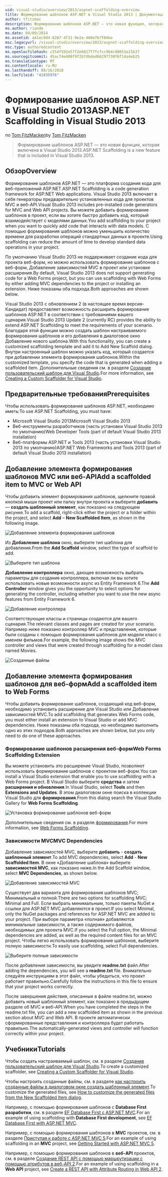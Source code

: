 ```yaml
---
uid: visual-studio/overview/2013/aspnet-scaffolding-overview
title: Формирование шаблонов ASP.NET в Visual Studio 2013 | Документация Майкрософт
author: tfitzmac
description: Формирование шаблонов ASP.NET — это новая функция, которая включена в Visual Studio 2013.
ms.author: riande
ms.date: 04/09/2014
ms.assetid: a41ec9d4-8287-4f31-9e2a-460e7b7f04be
msc.legacyurl: /visual-studio/overview/2013/aspnet-scaffolding-overview
msc.type: authoredcontent
ms.openlocfilehash: c554f592e57f2e6017f7fcfcc9b4c98051e21b37
ms.sourcegitcommit: 45ac74e400f9f2b7dbded66297730f6f14a4eb25
ms.translationtype: MT
ms.contentlocale: ru-RU
ms.lasthandoff: 08/16/2018
ms.locfileid: "41835976"
---
```

<a name="aspnet-scaffolding-in-visual-studio-2013"></a><span data-ttu-id="085c3-103">Формирование шаблонов ASP.NET в Visual Studio 2013</span><span class="sxs-lookup"><span data-stu-id="085c3-103">ASP.NET Scaffolding in Visual Studio 2013</span></span>
====================
<span data-ttu-id="085c3-104">по [Tom FitzMacken](https://github.com/tfitzmac)</span><span class="sxs-lookup"><span data-stu-id="085c3-104">by [Tom FitzMacken](https://github.com/tfitzmac)</span></span>

> <span data-ttu-id="085c3-105">Формирование шаблонов ASP.NET — это новая функция, которая включена в Visual Studio 2013.</span><span class="sxs-lookup"><span data-stu-id="085c3-105">ASP.NET Scaffolding is a new feature that is included in Visual Studio 2013.</span></span>


## <a name="overview"></a><span data-ttu-id="085c3-106">Обзор</span><span class="sxs-lookup"><span data-stu-id="085c3-106">Overview</span></span>

<span data-ttu-id="085c3-107">Формирование шаблонов ASP.NET — это платформа создания кода для веб-приложений ASP.NET.</span><span class="sxs-lookup"><span data-stu-id="085c3-107">ASP.NET Scaffolding is a code generation framework for ASP.NET Web applications.</span></span> <span data-ttu-id="085c3-108">Visual Studio 2013 включает в себя генераторы предварительно установленных кода для проектов MVC и веб-API.</span><span class="sxs-lookup"><span data-stu-id="085c3-108">Visual Studio 2013 includes pre-installed code generators for MVC and Web API projects.</span></span> <span data-ttu-id="085c3-109">Вы можете добавить формирование шаблонов в проект, если вы хотите быстро добавить код, который взаимодействует с моделями данных.</span><span class="sxs-lookup"><span data-stu-id="085c3-109">You add scaffolding to your project when you want to quickly add code that interacts with data models.</span></span> <span data-ttu-id="085c3-110">С помощью формирования шаблонов можно уменьшить количество времени для разработки операций стандартных данных в проекте.</span><span class="sxs-lookup"><span data-stu-id="085c3-110">Using scaffolding can reduce the amount of time to develop standard data operations in your project.</span></span>

<span data-ttu-id="085c3-111">По умолчанию Visual Studio 2013 не поддерживает создание кода для проекта веб-форм, но можно использовать формирование шаблонов с веб-форм, Добавление зависимостей MVC в проект или установке расширения.</span><span class="sxs-lookup"><span data-stu-id="085c3-111">By default, Visual Studio 2013 does not support generating code for a Web Forms project, but you can use scaffolding with Web Forms by either adding MVC dependencies to the project or installing an extension.</span></span> <span data-ttu-id="085c3-112">Ниже показаны оба подхода.</span><span class="sxs-lookup"><span data-stu-id="085c3-112">Both approaches are shown below.</span></span>

<span data-ttu-id="085c3-113">Visual Studio 2013 с обновлением 2 (в настоящее время версия-Кандидат) предоставляет возможность расширить формирование шаблонов ASP.NET в соответствии с требованиями вашего сценария.</span><span class="sxs-lookup"><span data-stu-id="085c3-113">Visual Studio 2013 Update 2 (currently RC) provides the ability to extend ASP.NET Scaffolding to meet the requirements of your scenario.</span></span> <span data-ttu-id="085c3-114">Благодаря этой функции можно создать шаблон настраиваемого формирования шаблонов и его добавления в диалоговое окно Добавление нового шаблона.</span><span class="sxs-lookup"><span data-stu-id="085c3-114">With this functionality, you can create a customized scaffolding template and add it to Add New Scaffold dialog.</span></span> <span data-ttu-id="085c3-115">Внутри настроенный шаблон можно указать код, который создается при добавлении элемента формирования шаблонов.</span><span class="sxs-lookup"><span data-stu-id="085c3-115">Within the customized template, you specify the code that is generated when adding a scaffolded item.</span></span> <span data-ttu-id="085c3-116">Дополнительные сведения см. в разделе [Создание пользовательский шаблон для Visual Studio](https://go.microsoft.com/fwlink/p/?LinkId=395029).</span><span class="sxs-lookup"><span data-stu-id="085c3-116">For more information, see [Creating a Custom Scaffolder for Visual Studio](https://go.microsoft.com/fwlink/p/?LinkId=395029).</span></span>

## <a name="prerequisites"></a><span data-ttu-id="085c3-117">Предварительные требования</span><span class="sxs-lookup"><span data-stu-id="085c3-117">Prerequisites</span></span>

<span data-ttu-id="085c3-118">Чтобы использовать формирование шаблонов ASP.NET, необходимо иметь:</span><span class="sxs-lookup"><span data-stu-id="085c3-118">To use ASP.NET Scaffolding, you must have:</span></span>

- <span data-ttu-id="085c3-119">Microsoft Visual Studio 2013</span><span class="sxs-lookup"><span data-stu-id="085c3-119">Microsoft Visual Studio 2013</span></span>
- <span data-ttu-id="085c3-120">Веб-инструменты разработчиков (часть установки Visual Studio 2013 по умолчанию)</span><span class="sxs-lookup"><span data-stu-id="085c3-120">Web Developer Tools (part of default Visual Studio 2013 installation)</span></span>
- <span data-ttu-id="085c3-121">Веб-платформы ASP.NET и Tools 2013 (часть установки Visual Studio 2013 по умолчанию)</span><span class="sxs-lookup"><span data-stu-id="085c3-121">ASP.NET Web Frameworks and Tools 2013 (part of default Visual Studio 2013 installation)</span></span>

## <a name="add-a-scaffolded-item-to-mvc-or-web-api"></a><span data-ttu-id="085c3-122">Добавление элемента формирования шаблонов MVC или веб-API</span><span class="sxs-lookup"><span data-stu-id="085c3-122">Add a scaffolded item to MVC or Web API</span></span>

<span data-ttu-id="085c3-123">Чтобы добавить элемент формирования шаблонов, щелкните правой кнопкой мыши проект или папку внутри проекта и выберите **добавить** — **создать шаблонный элемент**, как показано на следующем рисунке.</span><span class="sxs-lookup"><span data-stu-id="085c3-123">To add a scaffold, right-click either the project or a folder within the project, and select **Add** – **New Scaffolded Item**, as shown in the following image.</span></span>

![Добавление элемента формирования шаблонов](aspnet-scaffolding-overview/_static/image1.png)

<span data-ttu-id="085c3-125">Из **Добавление шаблона** окно, выберите тип шаблона для добавления.</span><span class="sxs-lookup"><span data-stu-id="085c3-125">From the **Add Scaffold** window, select the type of scaffold to add.</span></span>

![Выберите тип шаблона](aspnet-scaffolding-overview/_static/image2.png)

<span data-ttu-id="085c3-127">**Добавление контроллера** окно, дающее возможность выбрать параметры для создания контроллера, включая ли вы хотите использовать новые возможности async из Entity Framework 6.</span><span class="sxs-lookup"><span data-stu-id="085c3-127">The **Add Controller** window gives you the opportunity to select options for generating the controller, including whether you want to use the new async features from Entity Framework 6.</span></span>

![Добавление контроллера](aspnet-scaffolding-overview/_static/image3.png)

<span data-ttu-id="085c3-129">Соответствующие классы и страницы создаются для вашего сценария.</span><span class="sxs-lookup"><span data-stu-id="085c3-129">The relevant classes and pages are created for your scenario.</span></span> <span data-ttu-id="085c3-130">Например ниже показано контроллер MVC и представления, которые были созданы с помощью формирования шаблонов для модели класс с именем фильмов.</span><span class="sxs-lookup"><span data-stu-id="085c3-130">For example, the following image shows the MVC controller and views that were created through scaffolding for a model class named Movies.</span></span>

![Созданные файлы](aspnet-scaffolding-overview/_static/image4.png)

## <a name="add-a-scaffolded-item-to-web-forms"></a><span data-ttu-id="085c3-132">Добавление элемента формирования шаблонов для веб-форм</span><span class="sxs-lookup"><span data-stu-id="085c3-132">Add a scaffolded item to Web Forms</span></span>

<span data-ttu-id="085c3-133">Чтобы добавить формирование шаблонов, создающий код веб-форм, необходимо установить расширение для Visual Studio или Добавление зависимостей MVC.</span><span class="sxs-lookup"><span data-stu-id="085c3-133">To add scaffolding that generates Web Forms code, you must either install an extension to Visual Studio or add MVC dependencies.</span></span> <span data-ttu-id="085c3-134">Ниже показаны оба подхода, но необходимо выполнить одно из этих подходов.</span><span class="sxs-lookup"><span data-stu-id="085c3-134">Both approaches are shown below, but you only need to do one of these approaches.</span></span>

### <a name="web-forms-scaffolding-extension"></a><span data-ttu-id="085c3-135">Формирование шаблонов расширения веб-форм</span><span class="sxs-lookup"><span data-stu-id="085c3-135">Web Forms Scaffolding Extension</span></span>

<span data-ttu-id="085c3-136">Вы можете установить это расширение Visual Studio, позволяют использовать формирование шаблонов с проектом веб-форм.</span><span class="sxs-lookup"><span data-stu-id="085c3-136">You can install a Visual Studio extension that enable you to use scaffolding with a Web Forms project.</span></span> <span data-ttu-id="085c3-137">В Visual Studio выберите **средства** и затем **расширения и обновления**.</span><span class="sxs-lookup"><span data-stu-id="085c3-137">In Visual Studio, select **Tools** and then **Extensions and Updates**.</span></span> <span data-ttu-id="085c3-138">В этом диалоговом окне поиска в коллекции Visual Studio для **формирования**.</span><span class="sxs-lookup"><span data-stu-id="085c3-138">From this dialog search the Visual Studio Gallery for **Web Forms Scaffolding**.</span></span>

![Установка формирование шаблонов веб-форм](aspnet-scaffolding-overview/_static/image5.png)

<span data-ttu-id="085c3-140">Дополнительные сведения см. в разделе [формирования](https://go.microsoft.com/fwlink/p/?LinkId=396478).</span><span class="sxs-lookup"><span data-stu-id="085c3-140">For more information, see [Web Forms Scaffolding](https://go.microsoft.com/fwlink/p/?LinkId=396478).</span></span>

### <a name="mvc-dependencies"></a><span data-ttu-id="085c3-141">Зависимости MVC</span><span class="sxs-lookup"><span data-stu-id="085c3-141">MVC Dependencies</span></span>

<span data-ttu-id="085c3-142">Добавление зависимостей MVC, выберите **добавить** - **создать шаблонный элемент**.</span><span class="sxs-lookup"><span data-stu-id="085c3-142">To add MVC dependencies, select **Add** - **New Scaffolded Item**.</span></span> <span data-ttu-id="085c3-143">В окне «Добавление шаблона» выберите **зависимостей MVC**, как показано ниже.</span><span class="sxs-lookup"><span data-stu-id="085c3-143">In the Add Scaffold window, select **MVC Dependencies**, as shown below.</span></span>

![Добавление зависимостей MVC](aspnet-scaffolding-overview/_static/image6.png)

<span data-ttu-id="085c3-145">Существует два варианта для формирования шаблонов MVC; Минимальный и полной.</span><span class="sxs-lookup"><span data-stu-id="085c3-145">There are two options for scaffolding MVC; Minimal and Full.</span></span> <span data-ttu-id="085c3-146">Если выбрать минимальным, только пакеты NuGet и ссылки для ASP.NET MVC добавляются в проект.</span><span class="sxs-lookup"><span data-stu-id="085c3-146">If you select Minimal, only the NuGet packages and references for ASP.NET MVC are added to your project.</span></span> <span data-ttu-id="085c3-147">При выборе параметра «полная» добавляются минимальные зависимости, а также содержимого файлов, необходимых для проекта MVC.</span><span class="sxs-lookup"><span data-stu-id="085c3-147">If you select the Full option, the Minimal dependencies are added, as well as the required content files for an MVC project.</span></span> <span data-ttu-id="085c3-148">Чтобы легко использовать формирование шаблонов, выберите полную зависимости.</span><span class="sxs-lookup"><span data-stu-id="085c3-148">To easily use scaffolding, select Full dependencies.</span></span>

![Выберите полные зависимости](aspnet-scaffolding-overview/_static/image7.png)

<span data-ttu-id="085c3-150">После добавления зависимости, вы увидите **readme.txt** файл.</span><span class="sxs-lookup"><span data-stu-id="085c3-150">After adding the dependencies, you will see a **readme.txt** file.</span></span> <span data-ttu-id="085c3-151">Внимательно следуйте инструкциям в этот файл, чтобы убедиться, что проект работает правильно.</span><span class="sxs-lookup"><span data-stu-id="085c3-151">Carefully follow the instructions in this file to ensure that your project works correctly.</span></span>

<span data-ttu-id="085c3-152">После завершения действия, описанные в файле readme.txt, можно добавить новый шаблонный элемент, как показано в предыдущем разделе об MVC и веб-API.</span><span class="sxs-lookup"><span data-stu-id="085c3-152">When you have completed the steps in the readme.txt file, you can add a new scaffolded item as shown in the previous section about MVC and Web API.</span></span> <span data-ttu-id="085c3-153">В проекте автоматически сформированные представления и контроллера будет работать правильно.</span><span class="sxs-lookup"><span data-stu-id="085c3-153">The automatically-generated views and controller will function correctly within your project.</span></span>

## <a name="tutorials"></a><span data-ttu-id="085c3-154">Учебники</span><span class="sxs-lookup"><span data-stu-id="085c3-154">Tutorials</span></span>

<span data-ttu-id="085c3-155">Чтобы создать настраиваемый шаблон, см. в разделе [Создание пользовательский шаблон для Visual Studio](https://go.microsoft.com/fwlink/p/?LinkId=395029).</span><span class="sxs-lookup"><span data-stu-id="085c3-155">To create a customized scaffolder, see [Creating a Custom Scaffolder for Visual Studio](https://go.microsoft.com/fwlink/p/?LinkId=395029).</span></span>

<span data-ttu-id="085c3-156">Чтобы настроить созданные файлы, см. в разделе [как настроить созданные файлы в диалоговом окне создать шаблонный элемент](https://blogs.msdn.com/b/webdev/archive/2013/12/26/how-to-customize-the-generated-files-from-the-new-scaffolded-item-dialog.aspx).</span><span class="sxs-lookup"><span data-stu-id="085c3-156">To customize the generated files, see [How to customize the generated files from the New Scaffolded Item dialog](https://blogs.msdn.com/b/webdev/archive/2013/12/26/how-to-customize-the-generated-files-from-the-new-scaffolded-item-dialog.aspx).</span></span>

<span data-ttu-id="085c3-157">Например, с помощью формирования шаблонов с **Database First разработки**, см. в разделе [EF Database First с ASP.NET MVC](../../../mvc/overview/getting-started/database-first-development/setting-up-database.md).</span><span class="sxs-lookup"><span data-stu-id="085c3-157">For an example of using scaffolding with **Database First development**, see [EF Database First with ASP.NET MVC](../../../mvc/overview/getting-started/database-first-development/setting-up-database.md).</span></span>

<span data-ttu-id="085c3-158">Например, с помощью формирования шаблонов в **MVC** проектов, см. в разделе [Приступая к работе с ASP.NET MVC 5](../../../mvc/overview/getting-started/introduction/getting-started.md).</span><span class="sxs-lookup"><span data-stu-id="085c3-158">For an example of using scaffolding in an **MVC** project, see [Getting Started with ASP.NET MVC 5](../../../mvc/overview/getting-started/introduction/getting-started.md).</span></span>

<span data-ttu-id="085c3-159">Например, с помощью формирования шаблонов в **веб-API** проектов, см. в разделе [Создание REST API с помощью маршрутизации с помощью атрибутов в веб-API 2](../../../web-api/overview/web-api-routing-and-actions/create-a-rest-api-with-attribute-routing.md).</span><span class="sxs-lookup"><span data-stu-id="085c3-159">For an example of using scaffolding in a **Web API** project, see [Create a REST API with Attribute Routing in Web API 2](../../../web-api/overview/web-api-routing-and-actions/create-a-rest-api-with-attribute-routing.md).</span></span>
